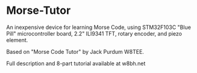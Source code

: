 # Morse-Tutor

An inexpensive device for learning Morse Code, using STM32F103C "Blue Pill" microcontroller board, 2.2" ILI9341 TFT, rotary encoder, and piezo element.

Based on "Morse Code Tutor" by Jack Purdum W8TEE.

Full description and 8-part tutorial available at w8bh.net
